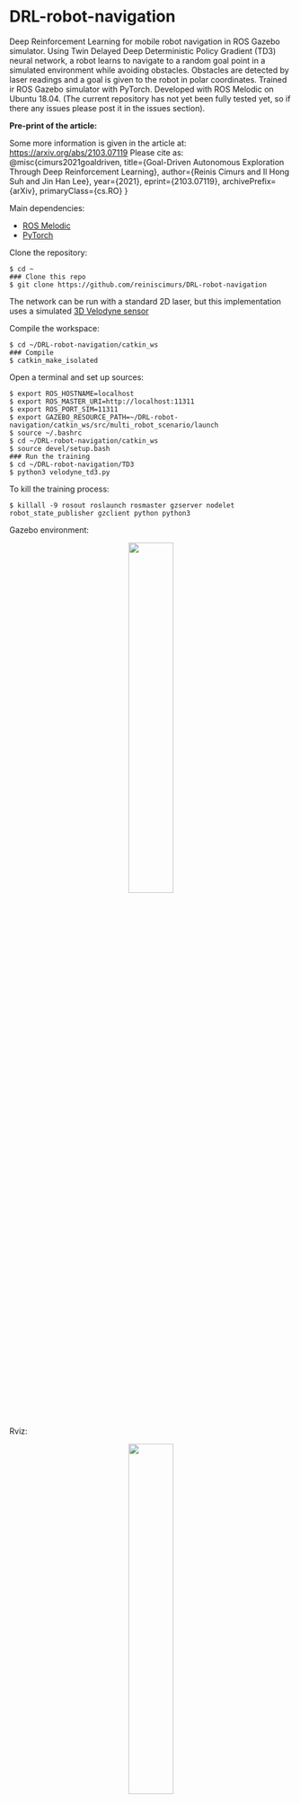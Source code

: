 # DRL-robot-navigation

Deep Reinforcement Learning for mobile robot navigation in ROS Gazebo simulator. Using Twin Delayed Deep Deterministic Policy Gradient (TD3) neural network, a robot learns to navigate to a random goal point in a simulated environment while avoiding obstacles. Obstacles are detected by laser readings and a goal is given to the robot in polar coordinates. Trained ir ROS Gazebo simulator with PyTorch. Developed with ROS Melodic on Ubuntu 18.04. (The current repository has not yet been fully tested yet, so if there any issues please post it in the issues section).


**Pre-print of the article:**

Some more information is given in the article at: https://arxiv.org/abs/2103.07119
Please cite as:<br/>
@misc{cimurs2021goaldriven,
      title={Goal-Driven Autonomous Exploration Through Deep Reinforcement Learning}, 
      author={Reinis Cimurs and Il Hong Suh and Jin Han Lee},
      year={2021},
      eprint={2103.07119},
      archivePrefix={arXiv},
      primaryClass={cs.RO}
}

Main dependencies: 

* [ROS Melodic](http://wiki.ros.org/melodic/Installation)
* [PyTorch](https://pytorch.org/get-started/locally/)

Clone the repository:
```shell
$ cd ~
### Clone this repo
$ git clone https://github.com/reiniscimurs/DRL-robot-navigation
```
The network can be run with a standard 2D laser, but this implementation uses a simulated [3D Velodyne sensor](https://github.com/lmark1/velodyne_simulator)

Compile the workspace:
```shell
$ cd ~/DRL-robot-navigation/catkin_ws
### Compile
$ catkin_make_isolated
```

Open a terminal and set up sources:
```shell
$ export ROS_HOSTNAME=localhost
$ export ROS_MASTER_URI=http://localhost:11311
$ export ROS_PORT_SIM=11311
$ export GAZEBO_RESOURCE_PATH=~/DRL-robot-navigation/catkin_ws/src/multi_robot_scenario/launch
$ source ~/.bashrc
$ cd ~/DRL-robot-navigation/catkin_ws
$ source devel/setup.bash
### Run the training
$ cd ~/DRL-robot-navigation/TD3
$ python3 velodyne_td3.py
```

To kill the training process:
```shell
$ killall -9 rosout roslaunch rosmaster gzserver nodelet robot_state_publisher gzclient python python3
```


Gazebo environment:
<p align="center">
    <img width=40% src="https://github.com/reiniscimurs/DRL-robot-navigation/blob/main/env1.png">
</p>

Rviz:
<p align="center">
    <img width=40% src="https://github.com/reiniscimurs/DRL-robot-navigation/blob/main/velodyne.png">
</p>
